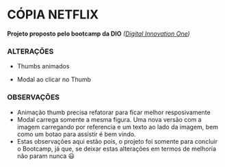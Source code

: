 # CÓPIA NETFLIX

**Projeto proposto pelo bootcamp da DIO** *([Digital Innovation One](digitalinnovation.one))*

### ALTERAÇÕES

- Thumbs animados

- Modal ao clicar no Thumb

  

### OBSERVAÇÕES

- Animação thumb precisa refatorar para ficar melhor resposivamente
- Modal carrega somente a mesma figura. Uma nova versão com a imagem carregando por referencia e um texto ao lado da imagem, bem como um botao para assistir é bem vindo.
- Estas observações aqui estão pois, o projeto foi somente para concluir o Bootcamp, já que, se deixar estas alterações em termos de melhoria não param nunca :smiley: